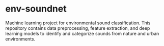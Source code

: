 # env-soundnet
Machine learning project for environmental sound classification. This repository contains data preprocessing, feature extraction, and deep learning models to identify and categorize sounds from nature and urban environments.
